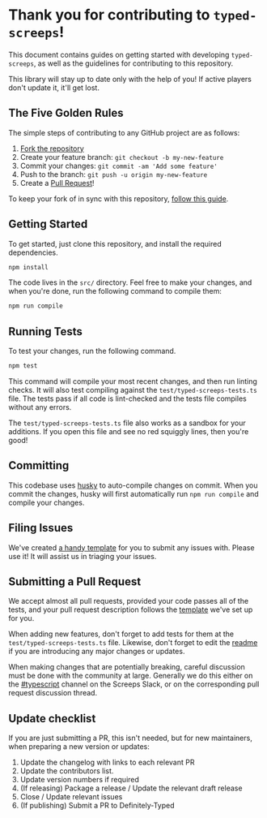 # Thank you for contributing to `typed-screeps`!

This document contains guides on getting started with developing `typed-screeps`, as well as the guidelines for contributing to this repository.

This library will stay up to date only with the help of you! If active players don't update it, it'll get lost.

## The Five Golden Rules

The simple steps of contributing to any GitHub project are as follows:

1. [Fork the repository](https://github.com/screepers/typed-screeps/fork)
2. Create your feature branch: `git checkout -b my-new-feature`
3. Commit your changes: `git commit -am 'Add some feature'`
4. Push to the branch: `git push -u origin my-new-feature`
5. Create a [Pull Request](https://github.com/screepers/typed-screeps/pulls)!

To keep your fork of in sync with this repository, [follow this guide](https://help.github.com/articles/syncing-a-fork/).

## Getting Started

To get started, just clone this repository, and install the required dependencies.

```bash
npm install
```

The code lives in the `src/` directory. Feel free to make your changes, and when you're done, run the following command to compile them:

```bash
npm run compile
```

## Running Tests

To test your changes, run the following command.

```bash
npm test
```

This command will compile your most recent changes, and then run linting checks. It will also test compiling against the `test/typed-screeps-tests.ts` file. The tests pass if all code is lint-checked and the tests file compiles without any errors.

The `test/typed-screeps-tests.ts` file also works as a sandbox for your additions. If you open this file and see no red squiggly lines, then you're good!

## Committing

This codebase uses [husky](https://github.com/typicode/husky) to auto-compile changes on commit. When you commit the changes, husky will first automatically run `npm run compile` and compile your changes.

## Filing Issues

We've created [a handy template](ISSUE_TEMPLATE.md) for you to submit any issues with. Please use it! It will assist us in triaging your issues.

## Submitting a Pull Request

We accept almost all pull requests, provided your code passes all of the tests, and your pull request description follows the [template](PULL_REQUEST_TEMPLATE.md) we've set up for you.

When adding new features, don't forget to add tests for them at the `test/typed-screeps-tests.ts` file. Likewise, don't forget to edit the [readme](README.md) if you are introducing any major changes or updates.

When making changes that are potentially breaking, careful discussion must be done with the community at large. Generally we do this either on the [#typescript](https://screeps.slack.com/messages/typescript/) channel on the Screeps Slack, or on the corresponding pull request discussion thread.

## Update checklist

If you are just submitting a PR, this isn't needed, but for new maintainers, when preparing a new version or updates:

1. Update the changelog with links to each relevant PR
2. Update the contributors list.
3. Update version numbers if required
4. (If releasing) Package a release / Update the relevant draft release
5. Close / Update relevant issues
6. (If publishing) Submit a PR to Definitely-Typed
